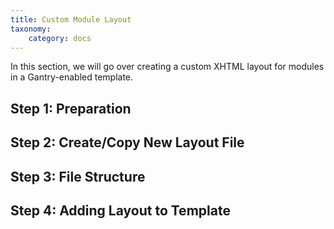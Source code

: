 ```yaml
---
title: Custom Module Layout
taxonomy:
    category: docs
---
```


In this section, we will go over creating a custom XHTML layout for modules in a Gantry-enabled template.

Step 1: Preparation
-------------------


Step 2: Create/Copy New Layout File
-----------------------------------


Step 3: File Structure
----------------------


Step 4: Adding Layout to Template
---------------------------------

